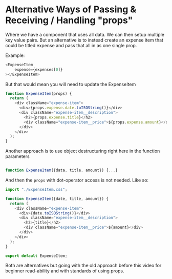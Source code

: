 # Alternative Ways of Passing & Receiving / Handling "props"

Where we have a component that uses all data. We can then setup multiple key value pairs. But an alternative is to instead create an expense item that could be titled expense and pass that all in as one single prop.

Example:
```js
<ExpenseItem
    expense={expenses[0]}
></ExpenseItem>
```

But that would mean you will need to update the ExpenseItem

```js
function ExpenseItem(props) {
  return (
    <div className="expense-item">
      <div>{props.expense.date.toISOString()}</div>
      <div className="expense-item__description">
        <h2>{props.expense.title}</h2>
        <div className="expense-item__price">${props.expense.amount}</div>
      </div>
    </div>
  );
}
```

Another approach is to use object destructuring right here in the function parameters

```js

function ExpenseItem({data, title, amount}) {...}
```

And then the `props` with dot-operator access is not needed. Like so:

```js
import "./ExpenseItem.css";

function ExpenseItem({date, title, amount}) {
  return (
    <div className="expense-item">
      <div>{date.toISOString()}</div>
      <div className="expense-item__description">
        <h2>{title}</h2>
        <div className="expense-item__price">${amount}</div>
      </div>
    </div>
  );
}

export default ExpenseItem;
```

Both are alternatives but going with the old approach before this video for beginner read-ability and with standards of using props.
